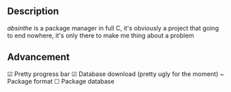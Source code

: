## Description
*absinthe* is a package manager in full C, it's obviously a project that going to end nowhere, it's only there to make me thing about a problem

## Advancement
☑ Pretty progress bar
☑ Database download (pretty ugly for the moment)
~ Package format
☐ Package database